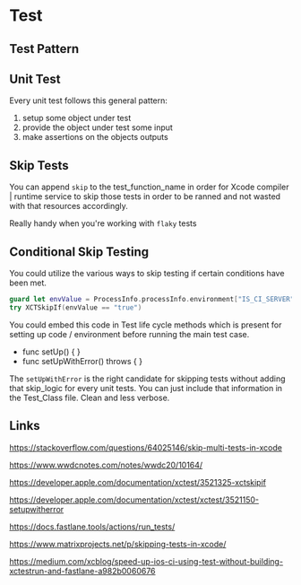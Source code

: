 # Test


## Test Pattern

## Unit Test

Every unit test follows this general pattern:  

1.  setup some object under test
2.  provide the object under test some input
3.  make assertions on the objects outputs




## Skip Tests

You can append `skip` to the test_function_name in order for Xcode compiler | runtime service to skip those tests in order to be ranned and not wasted with that resources accordingly.

Really handy when you're working with `flaky` tests


## Conditional Skip Testing

You could utilize the various ways to skip testing if certain conditions have been met.

```swift
guard let envValue = ProcessInfo.processInfo.environment["IS_CI_SERVER"] else { return }
try XCTSkipIf(envValue == "true")
```

You could embed this code in Test life cycle methods which is present for setting up code / environment before running the main test case.

- func setUp() { }
- func setUpWithError() throws { }

The `setUpWithError` is the right candidate for skipping tests without adding that skip_logic for every unit tests. You can just include that information in the Test_Class file.
Clean and less verbose.


## Links

https://stackoverflow.com/questions/64025146/skip-multi-tests-in-xcode

https://www.wwdcnotes.com/notes/wwdc20/10164/

https://developer.apple.com/documentation/xctest/3521325-xctskipif

https://developer.apple.com/documentation/xctest/xctest/3521150-setupwitherror

https://docs.fastlane.tools/actions/run_tests/

https://www.matrixprojects.net/p/skipping-tests-in-xcode/

https://medium.com/xcblog/speed-up-ios-ci-using-test-without-building-xctestrun-and-fastlane-a982b0060676